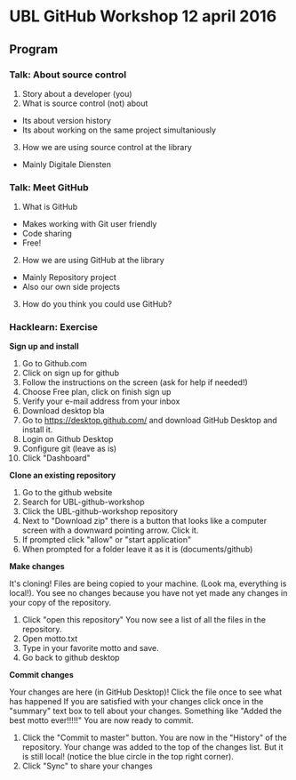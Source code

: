 # UBL GitHub Workshop 12 april 2016

## Program
### Talk: About source control
1. Story about a developer (you)
2. What is source control (not) about
 * Its about version history
 * Its about working on the same project simultaniously
3. How we are using source control at the library
 * Mainly Digitale Diensten

### Talk: Meet GitHub
1. What is GitHub
 * Makes working with Git user friendly
 * Code sharing
 * Free!
2. How we are using GitHub at the library
 * Mainly Repository project
 * Also our own side projects
3. How do you think you could use GitHub?

### Hacklearn: Exercise

**Sign up and install**

1. Go to Github.com
2. Click on sign up for github
3. Follow the instructions on the screen (ask for help if needed!)
4. Choose Free plan, click on finish sign up
5. Verify your e-mail address from your inbox
6. Download desktop bla
7. Go to https://desktop.github.com/ and download GitHub Desktop and install it.
8. Login on Github Desktop
9. Configure git (leave as is)
10. Click "Dashboard"

**Clone an existing repository**

1. Go to the github website
2. Search for UBL-github-workshop
3. Click the UBL-github-workshop repository
4. Next to "Download zip" there is a button that looks like a computer screen with a downward pointing arrow. Click it.
5. If prompted click "allow" or "start application"
6. When prompted for a folder leave it as it is (documents/github)

**Make changes**

It's cloning! Files are being copied to your machine. (Look ma, everything is local!). You see no changes because you have not yet made any changes in your copy of the repository.

1. Click "open this repository"
You now see a list of all the files in the repository.
2. Open motto.txt
3. Type in your favorite motto and save.
4. Go back to github desktop

**Commit changes**

Your changes are here (in GitHub Desktop)! Click the file once to see what has happened
If you are satisfied with your changes click once in the "summary" text box to tell about your changes. Something like "Added the best motto ever!!!!!"
You are now ready to commit.

1. Click the "Commit to master" button.
You are now in the "History" of the repository. Your change was added to the top of the changes list. But it is still local! (notice the blue circle in the top right corner).
2. Click "Sync" to share your changes
